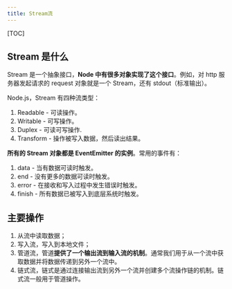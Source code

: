 ```yaml
---
title: Stream流
---
```


[TOC]

## Stream 是什么

Stream 是一个抽象接口，**Node 中有很多对象实现了这个接口**。例如，对 http 服务器发起请求的 request 对象就是一个 Stream，还有 stdout（标准输出）。

Node.js，Stream 有四种流类型：

1. Readable - 可读操作。
2. Writable - 可写操作。
3. Duplex - 可读可写操作.
4. Transform - 操作被写入数据，然后读出结果。

**所有的 Stream 对象都是 EventEmitter 的实例**。常用的事件有：

1. data - 当有数据可读时触发。
2. end - 没有更多的数据可读时触发。
3. error - 在接收和写入过程中发生错误时触发。
4. finish - 所有数据已被写入到底层系统时触发。

## 主要操作

1. 从流中读取数据；
2. 写入流，写入到本地文件；
3. 管道流，管道**提供了一个输出流到输入流的机制**。通常我们用于从一个流中获取数据并将数据传递到另外一个流中。
4. 链式流，链式是通过连接输出流到另外一个流并创建多个流操作链的机制。链式流一般用于管道操作。
